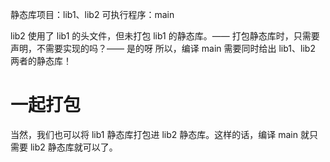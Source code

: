 静态库项目：lib1、lib2
可执行程序：main

lib2 使用了 lib1 的头文件，但未打包 lib1 的静态库。—— 打包静态库时，只需要声明，不需要实现的吗？—— 是的呀
所以，编译 main 需要同时给出 lib1、lib2 两者的静态库！

# 一起打包

当然，我们也可以将 lib1 静态库打包进 lib2 静态库。这样的话，编译 main 就只需要 lib2 静态库就可以了。